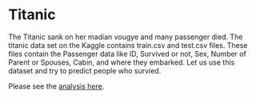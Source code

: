 # Titanic
The Titanic sank on her madian vougye and many passenger died. The titanic data set on the Kaggle contains train.csv and test.csv files. These files contain the Passenger data like ID, Survived or not, Sex, Number of Parent or Spouses, Cabin, and where they embarked. Let us use this dataset and try to predict people who survied.

Please see the [analysis here](https://discoverdata.github.io/titanic/).
